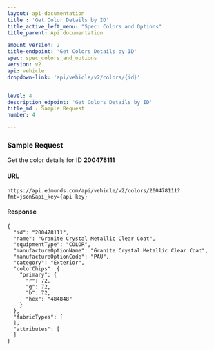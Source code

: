 ```yaml
---
layout: api-documentation
title : 'Get Color Details by ID'
title_active_left_menu: "Spec: Colors and Options"
title_parent: Api documentation

amount_version: 2
title-endpoint: 'Get Colors Details by ID'
spec: spec_colors_and_options
version: v2
api: vehicle
dropdown-link: 'api/vehicle/v2/colors/{id}'


level: 4
description_edpoint: 'Get Colors Details by ID'
title_md : Sample Request
number: 4

---
```


### Sample Request

Get the color details for ID **200478111**

#### URL

	https://api.edmunds.com/api/vehicle/v2/colors/200478111?fmt=json&api_key={api key}
	
#### Response
	
	{
	  "id": "200478111",
	  "name": "Granite Crystal Metallic Clear Coat",
	  "equipmentType": "COLOR",
	  "manufactureOptionName": "Granite Crystal Metallic Clear Coat",
	  "manufactureOptionCode": "PAU",
	  "category": "Exterior",
	  "colorChips": {
	    "primary": {
	      "r": 72,
	      "g": 72,
	      "b": 72,
	      "hex": "484848"
	    }
	  },
	  "fabricTypes": [ 
	  ],
	  "attributes": [
	  ]
	}